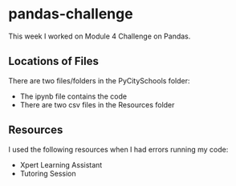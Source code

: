 # pandas-challenge
This week I worked on Module 4 Challenge on Pandas. 

## Locations of Files
There are two files/folders in the PyCitySchools folder:
- The ipynb file contains the code
- There are two csv files in the Resources folder
    
## Resources
I used the following resources when I had errors running my code:
- Xpert Learning Assistant
- Tutoring Session
